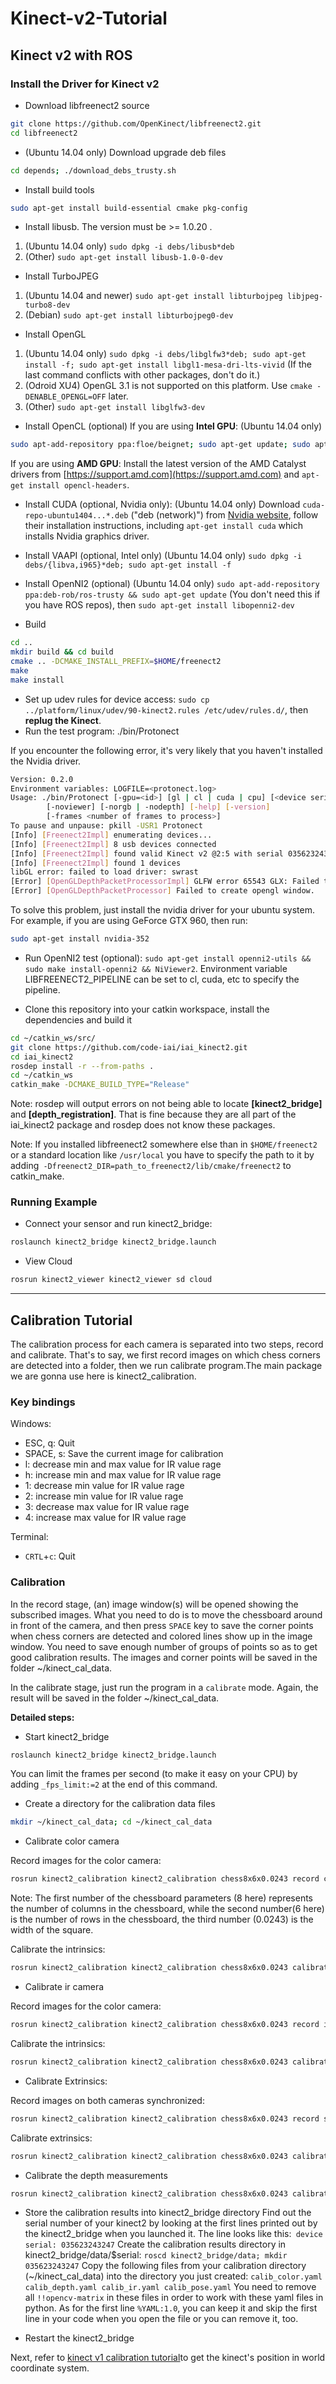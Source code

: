# Kinect-v2-Tutorial

## Kinect v2 with ROS
### Install the Driver for Kinect v2

* Download libfreenect2 source

```bash
git clone https://github.com/OpenKinect/libfreenect2.git
cd libfreenect2
```

* (Ubuntu 14.04 only) Download upgrade deb files

```bash
cd depends; ./download_debs_trusty.sh
```

* Install build tools
```bash
sudo apt-get install build-essential cmake pkg-config
```
* Install libusb. The version must be >= 1.0.20 .
1. (Ubuntu 14.04 only) ```sudo dpkg -i debs/libusb*deb```
1. (Other) ```sudo apt-get install libusb-1.0-0-dev```

* Install TurboJPEG
1. (Ubuntu 14.04 and newer) ```sudo apt-get install libturbojpeg libjpeg-turbo8-dev```
1. (Debian) ```sudo apt-get install libturbojpeg0-dev```

* Install OpenGL
1. (Ubuntu 14.04 only) ```sudo dpkg -i debs/libglfw3*deb; sudo apt-get install -f; sudo apt-get install libgl1-mesa-dri-lts-vivid```
 (If the last command conflicts with other packages, don't do it.)
1. (Odroid XU4) OpenGL 3.1 is not supported on this platform. Use `cmake -DENABLE_OPENGL=OFF` later.
1. (Other) ```sudo apt-get install libglfw3-dev```

* Install OpenCL (optional)
If you are using **Intel GPU**:
(Ubuntu 14.04 only) 
```bash
sudo apt-add-repository ppa:floe/beignet; sudo apt-get update; sudo apt-get install beignet-dev; sudo dpkg -i debs/ocl-icd*deb	
```
If you are using **AMD GPU**:
Install the latest version of the AMD Catalyst drivers from [https://support.amd.com](https://support.amd.com) and ```apt-get install opencl-headers```.

* Install CUDA (optional, Nvidia only):
(Ubuntu 14.04 only) Download ```cuda-repo-ubuntu1404...*.deb``` ("deb (network)") from [Nvidia website](https://developer.nvidia.com/cuda-downloads), follow their installation instructions, including ```apt-get install cuda``` which installs Nvidia graphics driver.

* Install VAAPI (optional, Intel only)
(Ubuntu 14.04 only) ```sudo dpkg -i debs/{libva,i965}*deb; sudo apt-get install -f```

* Install OpenNI2 (optional)
(Ubuntu 14.04 only) ```sudo apt-add-repository ppa:deb-rob/ros-trusty && sudo apt-get update``` (You don't need this if you have ROS repos), then ```sudo apt-get install libopenni2-dev```

* Build
```bash
cd ..
mkdir build && cd build
cmake .. -DCMAKE_INSTALL_PREFIX=$HOME/freenect2
make
make install
```

* Set up udev rules for device access: ```sudo cp ../platform/linux/udev/90-kinect2.rules /etc/udev/rules.d/```, then **replug the Kinect**.
* Run the test program: ./bin/Protonect

If you encounter the following error, it's very likely that you haven't installed the Nvidia driver.
```bash
Version: 0.2.0
Environment variables: LOGFILE=<protonect.log>
Usage: ./bin/Protonect [-gpu=<id>] [gl | cl | cuda | cpu] [<device serial>]
        [-noviewer] [-norgb | -nodepth] [-help] [-version]
        [-frames <number of frames to process>]
To pause and unpause: pkill -USR1 Protonect
[Info] [Freenect2Impl] enumerating devices...
[Info] [Freenect2Impl] 8 usb devices connected
[Info] [Freenect2Impl] found valid Kinect v2 @2:5 with serial 035623243247
[Info] [Freenect2Impl] found 1 devices
libGL error: failed to load driver: swrast
[Error] [OpenGLDepthPacketProcessorImpl] GLFW error 65543 GLX: Failed to create context: BadMatch (invalid parameter attributes)
[Error] [OpenGLDepthPacketProcessor] Failed to create opengl window.
```
To solve this problem, just install the nvidia driver for your ubuntu system. For example, if you are using GeForce GTX 960, then run:
```bash
sudo apt-get install nvidia-352
```

* Run OpenNI2 test (optional): ```sudo apt-get install openni2-utils && sudo make install-openni2 && NiViewer2```. Environment variable LIBFREENECT2_PIPELINE can be set to cl, cuda, etc to specify the pipeline.

* Clone this repository into your catkin workspace, install the dependencies and build it
```bash
cd ~/catkin_ws/src/
git clone https://github.com/code-iai/iai_kinect2.git
cd iai_kinect2
rosdep install -r --from-paths .
cd ~/catkin_ws
catkin_make -DCMAKE_BUILD_TYPE="Release"
```
Note: rosdep will output errors on not being able to locate **[kinect2_bridge]** and **[depth_registration]**. That is fine because they are all part of the iai_kinect2 package and rosdep does not know these packages.

Note: If you installed libfreenect2 somewhere else than in `$HOME/freenect2` or a standard location like `/usr/local` you have to specify the path to it by adding` -Dfreenect2_DIR=path_to_freenect2/lib/cmake/freenect2` to catkin_make.

### Running Example
* Connect your sensor and run kinect2_bridge:
```bash
roslaunch kinect2_bridge kinect2_bridge.launch
```

* View Cloud
```bash
rosrun kinect2_viewer kinect2_viewer sd cloud
```

---

## Calibration Tutorial
The calibration process for each camera is separated into two steps, record and calibrate. That's to say, we first record images on which chess corners are detected into a folder, then we run calibrate program.The main package we are gonna use here is kinect2_calibration.

### Key bindings

Windows:

* ESC, q: Quit
* SPACE, s: Save the current image for calibration
* l: decrease min and max value for IR value rage
* h: increase min and max value for IR value rage
* 1: decrease min value for IR value rage
* 2: increase min value for IR value rage
* 3: decrease max value for IR value rage
* 4: increase max value for IR value rage

Terminal:


* `CRTL`+`c`: Quit

### Calibration

In the record stage, (an) image window(s) will be opened showing the subscribed images. What you need to do is to move the chessboard around in front of the camera, and then press `SPACE` key to save the corner points when chess corners are detected and colored lines show up in the image window. You need to save enough number of groups of points so as to get good calibration results. The images and corner points will be saved in the folder ~/kinect_cal_data. 

In the calibrate stage, just run the program in a `calibrate` mode. Again, the result will be saved in the folder ~/kinect_cal_data. 

**Detailed steps:**

* Start kinect2_bridge

```bash
roslaunch kinect2_bridge kinect2_bridge.launch
```
You can limit the frames per second (to make it easy on your CPU) by adding `_fps_limit:=2` at the end of this command.

* Create a directory for the calibration data files

```bash
mkdir ~/kinect_cal_data; cd ~/kinect_cal_data
```

* Calibrate color camera

Record images for the color camera:

```bash
rosrun kinect2_calibration kinect2_calibration chess8x6x0.0243 record color
```
Note: The first number of the chessboard parameters (8 here) represents the number of columns in the chessboard, while the second number(6 here) is the number of rows in the chessboard, the third number (0.0243) is the width of the square.
 
Calibrate the intrinsics:
```bash
rosrun kinect2_calibration kinect2_calibration chess8x6x0.0243 calibrate color
```

* Calibrate ir camera

Record images for the color camera:

```bash
rosrun kinect2_calibration kinect2_calibration chess8x6x0.0243 record ir
```

Calibrate the intrinsics:
```bash
rosrun kinect2_calibration kinect2_calibration chess8x6x0.0243 calibrate ir
```

*  Calibrate Extrinsics:

Record images on both cameras synchronized:

```bash
rosrun kinect2_calibration kinect2_calibration chess8x6x0.0243 record sync
```

Calibrate extrinsics:
```bash
rosrun kinect2_calibration kinect2_calibration chess8x6x0.0243 calibrate sync
```

* Calibrate the depth measurements

```bash
rosrun kinect2_calibration kinect2_calibration chess8x6x0.0243 calibrate depth
```

* Store the calibration results into kinect2_bridge directory
Find out the serial number of your kinect2 by looking at the first lines printed out by the kinect2_bridge when you launched it. The line looks like this:` device serial: 035623243247`
Create the calibration results directory in kinect2_bridge/data/$serial: `roscd kinect2_bridge/data; mkdir 035623243247`
Copy the following files from your calibration directory (~/kinect_cal_data) into the directory you just created:
`calib_color.yaml calib_depth.yaml calib_ir.yaml calib_pose.yaml`
You need to remove all `!!opencv-matrix` in these files in order to work with these yaml files in python. As for the first line `%YAML:1.0`, you can keep it and skip the first line in your code when you open the file or you can remove it, too.

* Restart the kinect2_bridge

Next, refer to <a href="https://github.com/CTTC/Kinect-ASUS-Xtion-Pro-Live-Calibration-Tutorials"> kinect v1 calibration tutorial</a>to get the kinect's position in world coordinate system.
